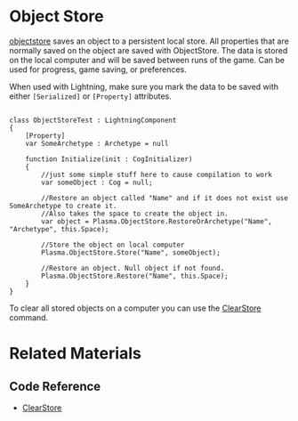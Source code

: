 # Object Store
[objectstore](https://github.com/PlasmaEngine/PlasmaDocs/tree/master/docs/C%2B%2B/code_reference/class_reference/objectstore.markdown) saves an object to a persistent local store.  All properties that are normally saved on the object are saved with ObjectStore.  The data is stored on the local computer and will be saved between runs of the game.  Can be used for progress, game saving, or preferences. 

When used with Lightning, make sure you mark the data to be saved with either `[Serialized]` or `[Property]` attributes. 

<pre><code class="language-csharp">
class ObjectStoreTest : LightningComponent
{
    [Property]
    var SomeArchetype : Archetype = null

    function Initialize(init : CogInitializer)
    {
        //just some simple stuff here to cause compilation to work
        var someObject : Cog = null;        
        
        //Restore an object called "Name" and if it does not exist use  SomeArchetype to create it.
        //Also takes the space to create the object in.
        var object = Plasma.ObjectStore.RestoreOrArchetype("Name", "Archetype", this.Space);
        
        //Store the object on local computer
        Plasma.ObjectStore.Store("Name", someObject);
        
        //Restore an object. Null object if not found.
        Plasma.ObjectStore.Restore("Name", this.Space);
    }
}
</code></pre>

To clear all stored objects on a computer you can use the [ ClearStore ](https://github.com/PlasmaEngine/PlasmaDocs/tree/master/docs/C%2B%2B/code_reference/command_reference.markdown#clearobjectstore) command.


# Related Materials
## Code Reference
- [ ClearStore ](https://github.com/PlasmaEngine/PlasmaDocs/tree/master/docs/C%2B%2B/code_reference/command_reference.markdown#clearobjectstore) 
<!-- ## Tutorial
- [Loading and Saving Data](https://plasmaengine.github.io/PlasmaDocs/Plasma1/Editor/tutorials/architecture/objectstore.markdown)  -->

 